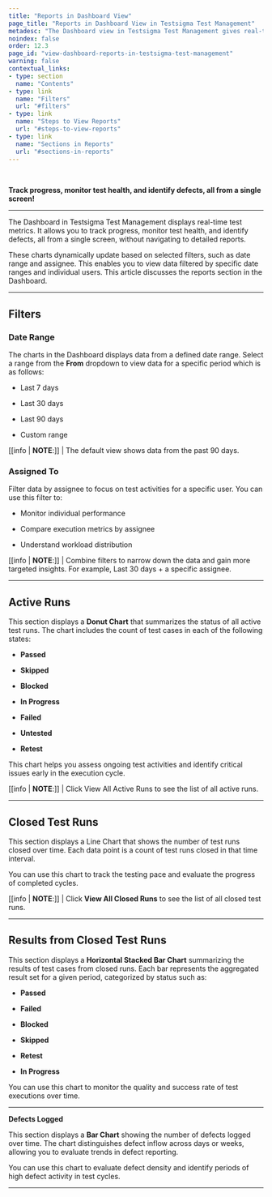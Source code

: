 ```yaml
---
title: "Reports in Dashboard View"
page_title: "Reports in Dashboard View in Testsigma Test Management"
metadesc: "The Dashboard view in Testsigma Test Management gives real-time test metrics. Learn how to track progress, monitor test health, & identify defects from Dashboard"
noindex: false
order: 12.3
page_id: "view-dashboard-reports-in-testsigma-test-management"
warning: false
contextual_links:
- type: section
  name: "Contents"
- type: link
  name: "Filters"
  url: "#filters"
- type: link
  name: "Steps to View Reports"
  url: "#steps-to-view-reports"
- type: link
  name: "Sections in Reports"
  url: "#sections-in-reports"
---
```


<br>

**Track progress, monitor test health, and identify defects, all from a single screen!**

---

The Dashboard in Testsigma Test Management displays real-time test metrics. It allows you to track progress, monitor test health, and identify defects, all from a single screen, without navigating to detailed reports.

These charts dynamically update based on selected filters, such as date range and assignee. This enables you to view data filtered by specific date ranges and individual users.  This article discusses the reports section in the Dashboard. 

---

## **Filters**

### **Date Range**

The charts in the Dashboard displays data from a defined date range. Select a range from the **From** dropdown to view data for a specific period which is as follows:
   
   - Last 7 days
   
   - Last 30 days
   
   - Last 90 days
   
   - Custom range

[[info | **NOTE**:]]
| The default view shows data from the past 90 days.

### **Assigned To** 

Filter data by assignee to focus on test activities for a specific user. You can use this filter to:
   
   - Monitor individual performance
   
   - Compare execution metrics by assignee
   
   - Understand workload distribution

[[info | **NOTE**:]]
| Combine filters to narrow down the data and gain more targeted insights. For example, Last 30 days + a specific assignee.

---

## **Active Runs**

This section displays a **Donut Chart** that summarizes the status of all active test runs. The chart includes the count of test cases in each of the following states:
   
   - **Passed**
   
   - **Skipped**
   
   - **Blocked**
   
   - **In Progress**
   
   - **Failed**
   
   - **Untested**
   
   - **Retest**


This chart helps you assess ongoing test activities and identify critical issues early in the execution cycle.

[[info | **NOTE**:]]
| Click View All Active Runs to see the list of all active runs.

---

## **Closed Test Runs**

This section displays a Line Chart that shows the number of test runs closed over time. Each data point is a count of test runs closed in that time interval.

You can use this chart to track the testing pace and evaluate the progress of completed cycles.

[[info | **NOTE**:]]
| Click **View All Closed Runs** to see the list of all closed test runs.

---

## **Results from Closed Test Runs**

This section displays a **Horizontal Stacked Bar Chart** summarizing the results of test cases from closed runs. Each bar represents the aggregated result set for a given period, categorized by status such as:
   
   - **Passed**
   
   - **Failed**
   
   - **Blocked**
   
   - **Skipped**
   
   - **Retest**
   
   - **In Progress**

You can use this chart to monitor the quality and success rate of test executions over time.

---

**Defects Logged**

This section displays a **Bar Chart** showing the number of defects logged over time. The chart distinguishes defect inflow across days or weeks, allowing you to evaluate trends in defect reporting.

You can use this chart to evaluate defect density and identify periods of high defect activity in test cycles.

---